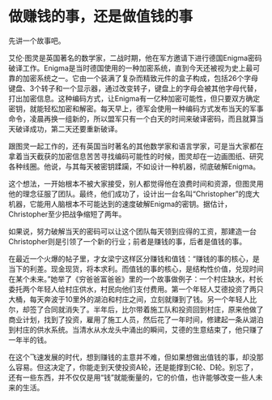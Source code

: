 # 做赚钱的事，还是做值钱的事

先讲一个故事吧。 

艾伦·图灵是英国著名的数学家，二战时期，他在军方邀请下进行德国Enigma密码破译工作。Enigma是当时德国使用的一种加密系统，直到今天还被视为史上最可靠的加密系统之一。它由一个装满了复杂而精致元件的盒子构成，包括26个字母键盘、3个转子和一个显示器，通过改变转子，键盘上的字母会被其他字母代替，打出加密信息。这种编码方式，让Enigma有一亿种加密可能性，但只要双方确定密钥，就能轻松加密和解密。每天早上，德军会使用一种编码方式发布当天的军事命令，凌晨再换一组新的，所以盟军只有一个白天的时间来破译密码，而且就算当天破译成功，第二天还要重新破译。 

跟图灵一起工作的，还有英国当时著名的其他数学家和语言学家，可是当大家都在拿着当天截获的加密信息苦苦寻找编码可能性的时候，图灵却在一边画图纸、研究各种线圈。他说，与其每天被密钥蹂躏，不如设计一种机器，彻底破解Enigma。 

这个想法，一开始根本不被大家接受，别人都觉得他在浪费时间和资源，但图灵用他的理念征服了团队。最终，他们成功了，设计出一台名叫“Christopher”的庞大机器，它能用人脑根本不可能达到的速度破解Enigma的密钥。据估计，Christopher至少把战争缩短了两年。 

如果说，努力破解当天的密码可以让这个团队每天领到应得的工资，那建造一台Christopher则是引领了一个新的行业；前者是赚钱的事，后者是值钱的事。 

在最近一个火爆的帖子里，才女梁宁这样区分赚钱和值钱：“赚钱的事的核心，是当下的利差。现金现货，将本求利。而值钱的事的核心，是结构性价值，兑现时间在某个未来。”她举了《穷爸爸富爸爸》里的一个故事做例子：一个村庄缺水，村长委托两个年轻人给村庄供水，村民向他们支付费用。第一个年轻人艾德投资了两只大桶，每天奔波于10里外的湖泊和村庄之间，立刻就赚到了钱。另一个年轻人比尔，却签了合同就消失了。半年后，比尔带着施工队和投资回到村庄，原来他做了商业计划，找到了投资，雇用了施工人员，然后花了一年时间，修建起一条从湖泊到村庄的供水系统。当清水从水龙头中涌出的瞬间，艾德的生意结束了，他只赚了一年半的钱。 

在这个飞速发展的时代，想到赚钱的主意并不难，但如果想做出值钱的事，却没那么容易。但这决定了，你能走到天使投资A轮，还是能撑到C轮、D轮。别忘了，还有一些东西，并不仅仅是用“钱”就能衡量的，它的价值，也许能够改变一些人未来的生活。
